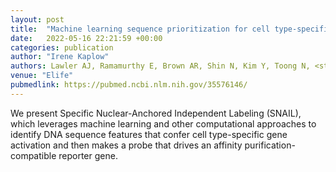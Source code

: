 ```yaml
---
layout: post
title:  "Machine learning sequence prioritization for cell type-specific enhancer design."
date:   2022-05-16 22:21:59 +00:00
categories: publication
author: "Irene Kaplow"
authors: Lawler AJ, Ramamurthy E, Brown AR, Shin N, Kim Y, Toong N, <strong>Kaplow IM</strong>, Wirthlin M, Zhang X, Fox G, Wade K, He J, Ozturk BE, Byrne LC, Stauffer WR, Fish KN, Pfenning AR"
venue: "Elife"
pubmedlink: https://pubmed.ncbi.nlm.nih.gov/35576146/
---
```

We present Specific Nuclear-Anchored Independent Labeling (SNAIL), which leverages machine learning and other computational approaches to identify DNA sequence features that confer cell type-specific gene activation and then makes a probe that drives an affinity purification-compatible reporter gene.
